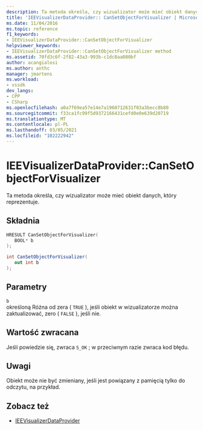 ```yaml
---
description: Ta metoda określa, czy wizualizator może mieć obiekt danych, który reprezentuje.
title: 'IEEVisualizerDataProvider:: CanSetObjectForVisualizer | Microsoft Docs'
ms.date: 11/04/2016
ms.topic: reference
f1_keywords:
- IEEVisualizerDataProvider::CanSetObjectForVisualizer
helpviewer_keywords:
- IEEVisualizerDataProvider::CanSetObjectForVisualizer method
ms.assetid: 70fd3c6f-2f82-43a3-993b-c1dc8aa080bf
author: acangialosi
ms.author: anthc
manager: jmartens
ms.workload:
- vssdk
dev_langs:
- CPP
- CSharp
ms.openlocfilehash: a0a7f69ea57e14e7a1960712631f03a3becc8b80
ms.sourcegitcommit: f33ca1fc99f5d9372166431cefd0e0e639d20719
ms.translationtype: MT
ms.contentlocale: pl-PL
ms.lasthandoff: 03/05/2021
ms.locfileid: "102222942"
---
```

# <a name="ieevisualizerdataprovidercansetobjectforvisualizer"></a>IEEVisualizerDataProvider::CanSetObjectForVisualizer
Ta metoda określa, czy wizualizator może mieć obiekt danych, który reprezentuje.

## <a name="syntax"></a>Składnia

```cpp
HRESULT CanSetObjectForVisualizer(
   BOOL* b
);
```

```csharp
int CanSetObjectForVisualizer(
   out int b
);
```

## <a name="parameters"></a>Parametry
`b`\
określoną Różna od zera ( `TRUE` ), jeśli obiekt w wizualizatorze można zaktualizować, zero ( `FALSE` ), jeśli nie.

## <a name="return-value"></a>Wartość zwracana
 Jeśli powiedzie się, zwraca `S_OK` ; w przeciwnym razie zwraca kod błędu.

## <a name="remarks"></a>Uwagi
 Obiekt może nie być zmieniany, jeśli jest powiązany z pamięcią tylko do odczytu, na przykład.

## <a name="see-also"></a>Zobacz też
- [IEEVisualizerDataProvider](../../../extensibility/debugger/reference/ieevisualizerdataprovider.md)
